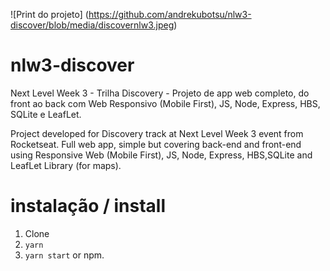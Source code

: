 ![Print do projeto]
(https://github.com/andrekubotsu/nlw3-discover/blob/media/discovernlw3.jpeg)

# nlw3-discover
Next Level Week 3 - Trilha Discovery - Projeto de app web completo, do front ao back com Web Responsivo (Mobile First), JS, Node, Express, HBS, SQLite e LeafLet. 

Project developed for Discovery track at Next Level Week 3 event from Rocketseat. Full web app, simple but covering back-end and front-end using Responsive Web (Mobile First), JS, Node, Express, HBS,SQLite and LeafLet Library (for maps).


# instalação / install
1. Clone
2. `yarn`
3. `yarn start` 
  or npm.
  
  
